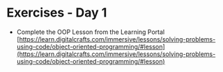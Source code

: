 # Exercises - Day 1

* Complete the OOP Lesson from the Learning Portal [https://learn.digitalcrafts.com/immersive/lessons/solving-problems-using-code/object-oriented-programming/#lesson](https://learn.digitalcrafts.com/immersive/lessons/solving-problems-using-code/object-oriented-programming/#lesson)